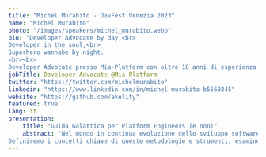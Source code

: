 ```yaml
---
title: "Michel Murabito - DevFest Venezia 2023"
name: "Michel Murabito"
photo: "/images/speakers/michel_murabito.webp"
bio: "Developer Advocate by day,<br>
Developer in the soul,<br>
Superhero wannabe by night.
<br><br>
Developer Advocate presso Mia-Platform con oltre 18 anni di esperienza nello sviluppo software. Amo condividere le mie conoscenze e per questo tra il 2021 e 2022 ho partecipato come speaker a molti eventi Italiani e Internazionali. Gestisco un canale YouTube con oltre 2700 iscritti e una community di oltre 700 membri dove parlo prevalentemente della professione dei Developer."
jobTitle: Developer Advocate @Mia-Platform
twitter: "https://twitter.com/michelmurabito"
linkedin: "https://www.linkedin.com/in/michel-murabito-b5568845"
website: "https://github.com/akelity"
featured: true
lang: it
presentation:
    title: "Guida Galattica per Platform Engineers (e non)"
    abstract: "Nel mondo in continua evoluzione dello sviluppo software, emergono costantemente nuove pratiche e strumenti per migliorare la qualità e l'efficienza dello sviluppo. In questo talk, esploreremo il mondo affascinante del Platform Engineering e degli Internal Developer Portal, due componenti fondamentali dell'ecosistema moderno.<br>
Definiremo i concetti chiave di queste metodologie e strumenti, esamineremo in che modo possano rivoluzionare il processo di sviluppo software. L'obiettivo principale è fornire una panoramica completa di questi argomenti, dissipando ogni dubbio sulla loro rilevanza all'interno della filosofia DevOps e sulla loro capacità di trasformare positivamente la Developer Experience."
---
```

